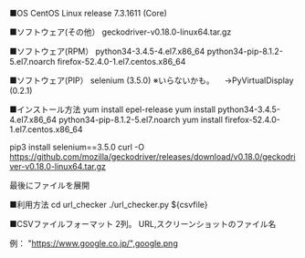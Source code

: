 ■OS
CentOS Linux release 7.3.1611 (Core)

■ソフトウェア(その他）
geckodriver-v0.18.0-linux64.tar.gz

■ソフトウェア(RPM）
python34-3.4.5-4.el7.x86_64
python34-pip-8.1.2-5.el7.noarch
firefox-52.4.0-1.el7.centos.x86_64

■ソフトウェア(PIP）
selenium (3.5.0)
※いらないかも。
　→PyVirtualDisplay (0.2.1)


■インストール方法
yum install epel-release
yum install python34-3.4.5-4.el7.x86_64 python34-pip-8.1.2-5.el7.noarch
yum install firefox-52.4.0-1.el7.centos.x86_64

pip3 install selenium==3.5.0
curl -O https://github.com/mozilla/geckodriver/releases/download/v0.18.0/geckodriver-v0.18.0-linux64.tar.gz

最後にファイルを展開


■利用方法
cd url_checker
./url_checker.py ${csvfile}


■CSVファイルフォーマット
2列。
URL,スクリーンショットのファイル名

例：
"https://www.google.co.jp/",google.png


